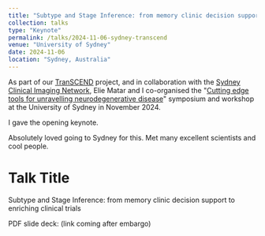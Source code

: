 ```yaml
---
title: "Subtype and Stage Inference: from memory clinic decision support to enriching clinical trials"
collection: talks
type: "Keynote"
permalink: /talks/2024-11-06-sydney-transcend
venue: "University of Sydney"
date: 2024-11-06
location: "Sydney, Australia"
---
```


As part of our [TranSCEND](https://ucl-usyd-transcend.github.io) project, and in collaboration with the [Sydney Clinical Imaging Network](https://www.sydney.edu.au/medicine-health/our-research/research-networks/sydney-clinical-imaging-network.html), Elie Matar and I co-organised the "[Cutting edge tools for unravelling neurodegenerative disease]()" symposium and workshop at the University of Sydney in November 2024.

I gave the opening keynote.

Absolutely loved going to Sydney for this. Met many excellent scientists and cool people.

# Talk Title

Subtype and Stage Inference: from memory clinic decision support to enriching clinical trials

PDF slide deck: (link coming after embargo)
